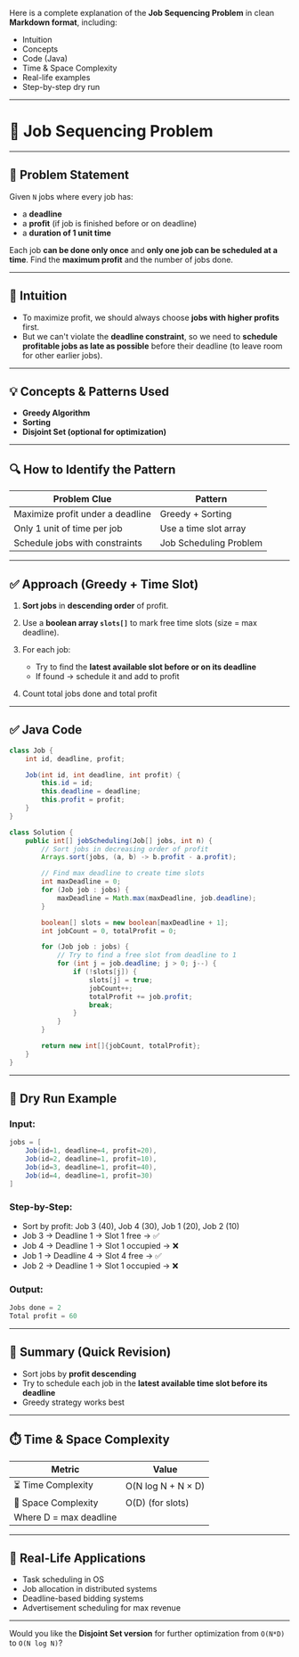 Here is a complete explanation of the **Job Sequencing Problem** in clean **Markdown format**, including:

* Intuition
* Concepts
* Code (Java)
* Time & Space Complexity
* Real-life examples
* Step-by-step dry run

---

# 🧩 Job Sequencing Problem

---

## 💬 Problem Statement

Given `N` jobs where every job has:

* a **deadline**
* a **profit** (if job is finished before or on deadline)
* a **duration of 1 unit time**

Each job **can be done only once** and **only one job can be scheduled at a time**. Find the **maximum profit** and the number of jobs done.

---

## 🧠 Intuition

* To maximize profit, we should always choose **jobs with higher profits** first.
* But we can't violate the **deadline constraint**, so we need to **schedule profitable jobs as late as possible** before their deadline (to leave room for other earlier jobs).

---

## 💡 Concepts & Patterns Used

* **Greedy Algorithm**
* **Sorting**
* **Disjoint Set (optional for optimization)**

---

## 🔍 How to Identify the Pattern

| Problem Clue                     | Pattern                |
| -------------------------------- | ---------------------- |
| Maximize profit under a deadline | Greedy + Sorting       |
| Only 1 unit of time per job      | Use a time slot array  |
| Schedule jobs with constraints   | Job Scheduling Problem |

---

## ✅ Approach (Greedy + Time Slot)

1. **Sort jobs** in **descending order** of profit.
2. Use a **boolean array `slots[]`** to mark free time slots (size = max deadline).
3. For each job:

    * Try to find the **latest available slot before or on its deadline**
    * If found → schedule it and add to profit
4. Count total jobs done and total profit

---

## ✅ Java Code

```java
class Job {
    int id, deadline, profit;

    Job(int id, int deadline, int profit) {
        this.id = id;
        this.deadline = deadline;
        this.profit = profit;
    }
}

class Solution {
    public int[] jobScheduling(Job[] jobs, int n) {
        // Sort jobs in decreasing order of profit
        Arrays.sort(jobs, (a, b) -> b.profit - a.profit);

        // Find max deadline to create time slots
        int maxDeadline = 0;
        for (Job job : jobs) {
            maxDeadline = Math.max(maxDeadline, job.deadline);
        }

        boolean[] slots = new boolean[maxDeadline + 1];
        int jobCount = 0, totalProfit = 0;

        for (Job job : jobs) {
            // Try to find a free slot from deadline to 1
            for (int j = job.deadline; j > 0; j--) {
                if (!slots[j]) {
                    slots[j] = true;
                    jobCount++;
                    totalProfit += job.profit;
                    break;
                }
            }
        }

        return new int[]{jobCount, totalProfit};
    }
}
```

---

## 🔁 Dry Run Example

### Input:

```java
jobs = [
    Job(id=1, deadline=4, profit=20),
    Job(id=2, deadline=1, profit=10),
    Job(id=3, deadline=1, profit=40),
    Job(id=4, deadline=1, profit=30)
]
```

### Step-by-Step:

* Sort by profit: Job 3 (40), Job 4 (30), Job 1 (20), Job 2 (10)
* Job 3 → Deadline 1 → Slot 1 free → ✅
* Job 4 → Deadline 1 → Slot 1 occupied → ❌
* Job 1 → Deadline 4 → Slot 4 free → ✅
* Job 2 → Deadline 1 → Slot 1 occupied → ❌

### Output:

```java
Jobs done = 2
Total profit = 60
```

---

## 📌 Summary (Quick Revision)

* Sort jobs by **profit descending**
* Try to schedule each job in the **latest available time slot before its deadline**
* Greedy strategy works best

---

## ⏱️ Time & Space Complexity

| Metric                 | Value              |
| ---------------------- | ------------------ |
| ⏳ Time Complexity      | O(N log N + N × D) |
| 💾 Space Complexity    | O(D) (for slots)   |
| Where D = max deadline |                    |

---

## 📅 Real-Life Applications

* Task scheduling in OS
* Job allocation in distributed systems
* Deadline-based bidding systems
* Advertisement scheduling for max revenue

---

Would you like the **Disjoint Set version** for further optimization from `O(N*D)` to `O(N log N)`?
